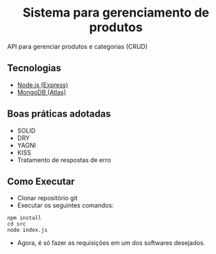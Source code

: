 <h1 align="center">
  Sistema para gerenciamento de produtos
</h1>

API para gerenciar produtos e categorias (CRUD)

## Tecnologias
 
- [Node.js (Express)](https://nodejs.org/)
- [MongoDB (Atlas)](https://www.mongodb.com/pt-br/products/platform/atlas-database)

## Boas práticas adotadas

- SOLID
- DRY
- YAGNI
- KISS
- Tratamento de respostas de erro

## Como Executar

- Clonar repositório git
- Executar os seguintes comandos:
```
npm install
cd src
node index.js
```
- Agora, é só fazer as requisições em um dos softwares desejados.
